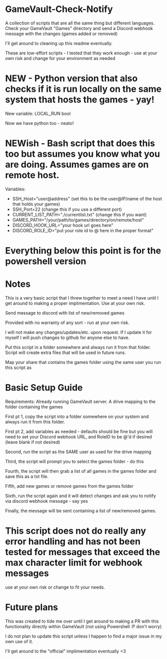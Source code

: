 # GameVault-Check-Notify
A collection of scripts that are all the same thing but different languages. Check your GameVault "Games" directory and send a Discord webhook message with the changes (games added or removed)

I'll get around to cleaning up this readme eventually. 

These are low-effort scripts - I tested that they work enough - use at your own risk and change for your environment as needed


# NEW - Python version that also checks if it is run locally on the same system that hosts the games - yay!
New variable: LOCAL_RUN bool 

Now we have python too - neato!


# NEWish - Bash script that does this too but assumes you know what you are doing. Assumes games are on remote host.
Variables:

* SSH_Host="user@address" (set this to be the user@IP/name of the host that holds your games)
* SSH_Port=22 (change this if you use a different port)
* CURRENT_LIST_PATH="./currentlist.txt" (change this if you want)
* GAMES_PATH="/your/path/to/games/directory/on/remote/host"
* DISCORD_HOOK_URL="your hook url goes here"
* DISCORD_ROLE_ID="put your role id to @ here in the proper format"


# Everything below this point is for the powershell version

# Notes
This is a very basic script that I threw together to meet a need I have until I get around to making a proper implimentation. Use at your own risk.

Send message to discord with list of new/removed games

Provided with no warranty of any sort - run at your own risk.

I will not make any changes/updates/etc. upon request. If I update it for myself I will push changes to github for anyone else to have.

Put this script in a folder somewhere and always run it from that folder. Script will create extra files that will be used in future runs.

Map your share that contains the games folder using the same user you run this script as

# Basic Setup Guide 
Requirements: Already running GameVault server. A drive mapping to the folder containing the games


First pt 1, copy the script into a folder somewhere on your system and always run it from this folder.


First pt 2, add variables as needed - defaults should be fine but you will need to set your Discord webhook URL, and RoleID to be @'d if desired (leave blank if not desired)


Second, run the script as the SAME user as used for the drive mapping 


Third, the script will prompt you to select the games folder - do this


Fourth, the script will then grab a list of all games in the games folder and save this as a txt file.


Fifth, add new games or remove games from the games folder


Sixth, run the script again and it will detect changes and ask you to notify via discord webhook message - say yes


Finally, the message will be sent containing a list of new/removed games.


# This script does not do really any error handling and has not been tested for messages that exceed the max character limit for webhook messages 
use at your own risk or change to fit your needs.

# Future plans
This was created to tide me over until I get around to making a PR with this functionality directly within GameVault (not using Powershell :P don't worry) 

I do not plan to update this script unless I happen to find a major issue in my own use of it.

I'll get around to the "official" implimentation eventually <3

